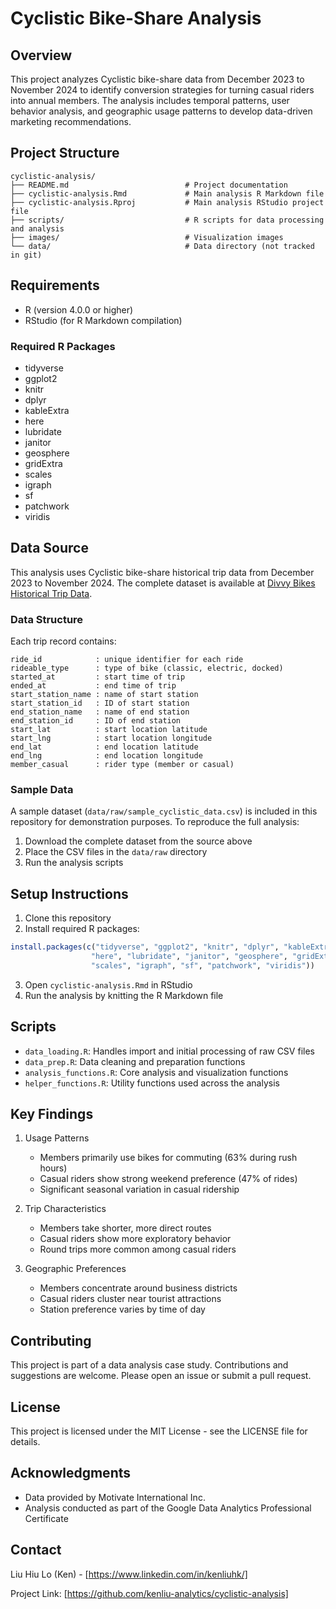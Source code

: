 # Cyclistic Bike-Share Analysis

## Overview
This project analyzes Cyclistic bike-share data from December 2023 to November 2024 to identify conversion strategies for turning casual riders into annual members. The analysis includes temporal patterns, user behavior analysis, and geographic usage patterns to develop data-driven marketing recommendations.

## Project Structure
```
cyclistic-analysis/
├── README.md                          # Project documentation
├── cyclistic-analysis.Rmd             # Main analysis R Markdown file
├── cyclistic-analysis.Rproj           # Main analysis RStudio project file
├── scripts/                           # R scripts for data processing and analysis
├── images/                            # Visualization images
└── data/                              # Data directory (not tracked in git)
```

## Requirements
- R (version 4.0.0 or higher)
- RStudio (for R Markdown compilation)

### Required R Packages
- tidyverse
- ggplot2
- knitr
- dplyr
- kableExtra
- here
- lubridate
- janitor
- geosphere
- gridExtra
- scales
- igraph
- sf
- patchwork
- viridis

## Data Source
This analysis uses Cyclistic bike-share historical trip data from December 2023 to November 2024. The complete dataset is available at [Divvy Bikes Historical Trip Data](https://divvy-tripdata.s3.amazonaws.com/index.html).

### Data Structure
Each trip record contains:
  ```
ride_id            : unique identifier for each ride
rideable_type      : type of bike (classic, electric, docked)
started_at         : start time of trip
ended_at           : end time of trip
start_station_name : name of start station
start_station_id   : ID of start station
end_station_name   : name of end station
end_station_id     : ID of end station
start_lat          : start location latitude
start_lng          : start location longitude
end_lat            : end location latitude
end_lng            : end location longitude
member_casual      : rider type (member or casual)
```

### Sample Data
A sample dataset (`data/raw/sample_cyclistic_data.csv`) is included in this repository for demonstration purposes. To reproduce the full analysis:
  1. Download the complete dataset from the source above
2. Place the CSV files in the `data/raw` directory
3. Run the analysis scripts

## Setup Instructions
1. Clone this repository
2. Install required R packages:
```R
install.packages(c("tidyverse", "ggplot2", "knitr", "dplyr", "kableExtra", 
                  "here", "lubridate", "janitor", "geosphere", "gridExtra",
                  "scales", "igraph", "sf", "patchwork", "viridis"))
```
3. Open `cyclistic-analysis.Rmd` in RStudio
4. Run the analysis by knitting the R Markdown file

## Scripts
- `data_loading.R`: Handles import and initial processing of raw CSV files
- `data_prep.R`: Data cleaning and preparation functions
- `analysis_functions.R`: Core analysis and visualization functions
- `helper_functions.R`: Utility functions used across the analysis

## Key Findings
1. Usage Patterns
   - Members primarily use bikes for commuting (63% during rush hours)
   - Casual riders show strong weekend preference (47% of rides)
   - Significant seasonal variation in casual ridership

2. Trip Characteristics
   - Members take shorter, more direct routes
   - Casual riders show more exploratory behavior
   - Round trips more common among casual riders

3. Geographic Preferences
   - Members concentrate around business districts
   - Casual riders cluster near tourist attractions
   - Station preference varies by time of day

## Contributing
This project is part of a data analysis case study. Contributions and suggestions are welcome. Please open an issue or submit a pull request.

## License
This project is licensed under the MIT License - see the LICENSE file for details.

## Acknowledgments
- Data provided by Motivate International Inc.
- Analysis conducted as part of the Google Data Analytics Professional Certificate

## Contact
Liu Hiu Lo (Ken) - [https://www.linkedin.com/in/kenliuhk/]

Project Link: [https://github.com/kenliu-analytics/cyclistic-analysis]